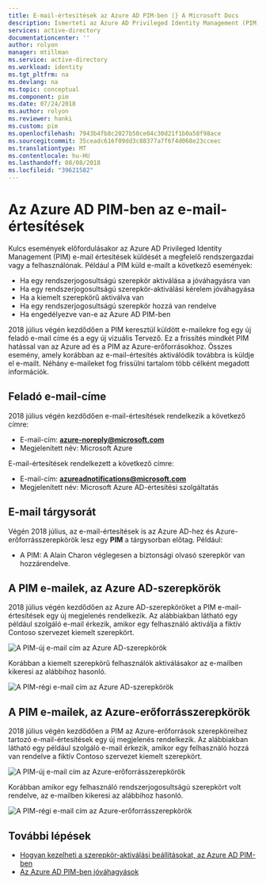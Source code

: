 ```yaml
---
title: E-mail-értesítések az Azure AD PIM-ben |} A Microsoft Docs
description: Ismerteti az Azure AD Privileged Identity Management (PIM) e-mail-értesítések
services: active-directory
documentationcenter: ''
author: rolyon
manager: mtillman
ms.service: active-directory
ms.workload: identity
ms.tgt_pltfrm: na
ms.devlang: na
ms.topic: conceptual
ms.component: pim
ms.date: 07/24/2018
ms.author: rolyon
ms.reviewer: hanki
ms.custom: pim
ms.openlocfilehash: 7943b4fb8c2027b50ce04c30d21f1b0a58f98ace
ms.sourcegitcommit: 35ceadc616f09dd3c88377a7f6f4d068e23cceec
ms.translationtype: MT
ms.contentlocale: hu-HU
ms.lasthandoff: 08/08/2018
ms.locfileid: "39621582"
---
```

# <a name="email-notifications-in-azure-ad-pim"></a>Az Azure AD PIM-ben az e-mail-értesítések

Kulcs események előfordulásakor az Azure AD Privileged Identity Management (PIM) e-mail értesítések küldését a megfelelő rendszergazdai vagy a felhasználónak. Például a PIM küld e-mailt a következő események:

- Ha egy rendszerjogosultságú szerepkör aktiválása a jóváhagyásra van
- Ha egy rendszerjogosultságú szerepkör-aktiválási kérelem jóváhagyása
- Ha a kiemelt szerepkörű aktiválva van
- Ha egy rendszerjogosultságú szerepkör hozzá van rendelve
- Ha engedélyezve van-e az Azure AD PIM-ben

2018 július végén kezdődően a PIM keresztül küldött e-mailekre fog egy új feladó e-mail címe és a egy új vizuális Tervező. Ez a frissítés mindkét PIM hatással van az Azure ad és a PIM az Azure-erőforrásokhoz. Összes esemény, amely korábban az e-mail-értesítés aktiválódik továbbra is küldje el e-mailt. Néhány e-maileket fog frissülni tartalom több célként megadott információk.

## <a name="sender-email-address"></a>Feladó e-mail-címe

2018 július végén kezdődően e-mail-értesítések rendelkezik a következő címre:

- E-mail-cím:  **azure-noreply@microsoft.com**
- Megjelenített név: Microsoft Azure

E-mail-értesítések rendelkezett a következő címre:

- E-mail-cím:  **azureadnotifications@microsoft.com**
- Megjelenített név: Microsoft Azure AD-értesítési szolgáltatás

## <a name="email-subject-line"></a>E-mail tárgysorát

Végén 2018 július, az e-mail-értesítések is az Azure AD-hez és Azure-erőforrásszerepkörök lesz egy **PIM** a tárgysorban előtag. Például:

- A PIM: A Alain Charon véglegesen a biztonsági olvasó szerepkör van hozzárendelve.

## <a name="pim-emails-for-azure-ad-roles"></a>A PIM e-mailek, az Azure AD-szerepkörök

2018 július végén kezdődően az Azure AD-szerepköröket a PIM e-mail-értesítések egy új megjelenés rendelkezik. Az alábbiakban látható egy például szolgáló e-mail érkezik, amikor egy felhasználó aktiválja a fiktív Contoso szervezet kiemelt szerepkört.

![A PIM-új e-mail cím az Azure AD-szerepkörök](./media/pim-email-notifications/email-directory-new.png)

Korábban a kiemelt szerepkörű felhasználók aktiválásakor az e-mailben kikeresi az alábbihoz hasonló.

![A PIM-régi e-mail cím az Azure AD-szerepkörök](./media/pim-email-notifications/email-directory-old.png)

## <a name="pim-emails-for-azure-resource-roles"></a>A PIM e-mailek, az Azure-erőforrásszerepkörök

2018 július végén kezdődően a PIM az Azure-erőforrások szerepköreihez tartozó e-mail-értesítések egy új megjelenés rendelkezik. Az alábbiakban látható egy például szolgáló e-mail érkezik, amikor egy felhasználó hozzá van rendelve a fiktív Contoso szervezet kiemelt szerepkört.

![A PIM-új e-mail cím az Azure-erőforrásszerepkörök](./media/pim-email-notifications/email-resources-new.png)

Korábban amikor egy felhasználó rendszerjogosultságú szerepkört volt rendelve, az e-mailben kikeresi az alábbihoz hasonló.

![A PIM-régi e-mail cím az Azure-erőforrásszerepkörök](./media/pim-email-notifications/email-resources-old.png)

## <a name="next-steps"></a>További lépések

- [Hogyan kezelheti a szerepkör-aktiválási beállításokat, az Azure AD PIM-ben](pim-how-to-change-default-settings.md)
- [Az Azure AD PIM-ben jóváhagyások](azure-ad-pim-approval-workflow.md)
